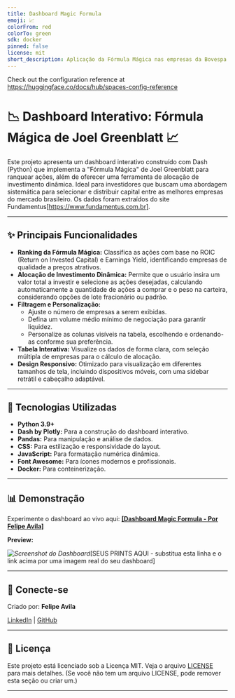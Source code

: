 ```yaml
---
title: Dashboard Magic Formula
emoji: 📈
colorFrom: red
colorTo: green
sdk: docker
pinned: false
license: mit
short_description: Aplicação da Fórmula Mágica nas empresas da Bovespa
---
```


Check out the configuration reference at https://huggingface.co/docs/hub/spaces-config-reference


# 📉 Dashboard Interativo: Fórmula Mágica de Joel Greenblatt 📈

Este projeto apresenta um dashboard interativo construído com Dash (Python) que implementa a "Fórmula Mágica" de Joel Greenblatt para ranquear ações, além de oferecer uma ferramenta de alocação de investimento dinâmica. Ideal para investidores que buscam uma abordagem sistemática para selecionar e distribuir capital entre as melhores empresas do mercado brasileiro. Os dados foram extraídos do site Fundamentus[https://www.fundamentus.com.br].

---

## ✨ Principais Funcionalidades

*   **Ranking da Fórmula Mágica:** Classifica as ações com base no ROIC (Return on Invested Capital) e Earnings Yield, identificando empresas de qualidade a preços atrativos.
*   **Alocação de Investimento Dinâmica:** Permite que o usuário insira um valor total a investir e selecione as ações desejadas, calculando automaticamente a quantidade de ações a comprar e o peso na carteira, considerando opções de lote fracionário ou padrão.
*   **Filtragem e Personalização:**
    *   Ajuste o número de empresas a serem exibidas.
    *   Defina um volume médio mínimo de negociação para garantir liquidez.
    *   Personalize as colunas visíveis na tabela, escolhendo e ordenando-as conforme sua preferência.
*   **Tabela Interativa:** Visualize os dados de forma clara, com seleção múltipla de empresas para o cálculo de alocação.
*   **Design Responsivo:** Otimizado para visualização em diferentes tamanhos de tela, incluindo dispositivos móveis, com uma sidebar retrátil e cabeçalho adaptável.

---

## 🚀 Tecnologias Utilizadas

*   **Python 3.9+**
*   **Dash by Plotly:** Para a construção do dashboard interativo.
*   **Pandas:** Para manipulação e análise de dados.
*   **CSS:** Para estilização e responsividade do layout.
*   **JavaScript:** Para formatação numérica dinâmica. 
*   **Font Awesome:** Para ícones modernos e profissionais.
*   **Docker:** Para conteinerização.

---

## 📊 Demonstração

Experimente o dashboard ao vivo aqui:
[**[Dashboard Magic Formula - Por Felipe Avila]**](https://huggingface.co/spaces/felipe-avila/dashboard_magic_formula)

**Preview:**

_![Screenshot do Dashboard](https://via.placeholder.com/800x450?text=Adicione+aqui+um+screenshot+do+seu+dashboard)_[SEUS PRINTS AQUI - substitua esta linha e o link acima por uma imagem real do seu dashboard]

---

## 🤝 Conecte-se

Criado por: **Felipe Avila**

[<i class="fab fa-linkedin"></i> LinkedIn](https://www.linkedin.com/in/avilafelipe/) | [<i class="fab fa-github"></i> GitHub](https://github.com/f-avila-84)

---

## 📄 Licença

Este projeto está licenciado sob a Licença MIT. Veja o arquivo [LICENSE](LICENSE) para mais detalhes. (Se você não tem um arquivo LICENSE, pode remover esta seção ou criar um.)

---